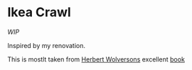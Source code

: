 # Ikea Crawl

*WIP*

Inspired by my renovation.

This is mostlt taken from [Herbert Wolversons](https://twitter.com/herberticus?ref_src=twsrc%5Egoogle%7Ctwcamp%5Eserp%7Ctwgr%5Eauthor) excellent [book](https://www.pragprog.com/titles/hwrust/hands-on-rust/) 

